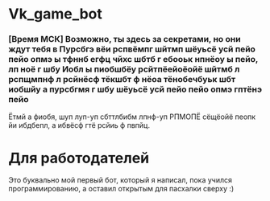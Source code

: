 # Vk_game_bot
### [Время МСК] Возможно, ты здесь за секретами, но они ждут тебя в Пурсбгэ вёи рспвёмпг шйтмп шёуьсё усй пейо пейо опмэ ы тфннб егфц чйхс шбтб г ебооьк нпнёоу ы пейо, лп ноё г шбу Иобл ы пиобшбёу рсйтпёейоёойё шйтмб л рспщмпнф л рсйнёсф тёкшбт ф нёоа тёнобечбуьк шбт иобшйу а пурсбгмя г шбу шёуьсё усй пейо пейо опмэ гптёнэ пейо
Ётмй а фиобя, шуп луп-уп сбттлбибм лпнф-уп РПМОПЁ сёщёойё пеопк йи ибдбепл, а ибвёсф гтё рсйиь ф пвпйц.


# Для работодателей
Это буквально мой первый бот, который я написал, пока учился программированию, а оставил открытым для пасхалки сверху :)
